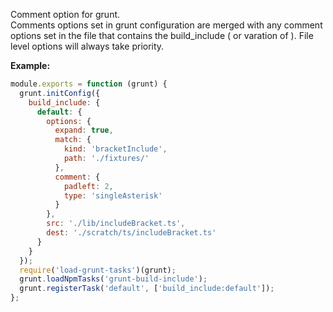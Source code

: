 Comment option for grunt.  
Comments options set in grunt configuration are merged with any comment options set in the file that contains the build_include ( or varation of ).
File level options will always take priority.

**Example:**

```js
module.exports = function (grunt) {
  grunt.initConfig({
    build_include: {
      default: {
        options: {
          expand: true,
          match: {
            kind: 'bracketInclude',
            path: './fixtures/'
          },
          comment: {
            padleft: 2,
            type: 'singleAsterisk'
          }
        },
        src: './lib/includeBracket.ts',
        dest: './scratch/ts/includeBracket.ts'
      }
    }
  });
  require('load-grunt-tasks')(grunt);
  grunt.loadNpmTasks('grunt-build-include');
  grunt.registerTask('default', ['build_include:default']);
};
```